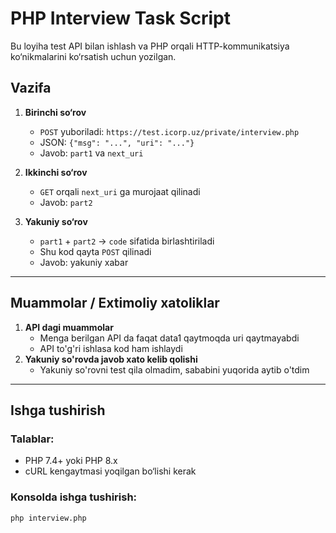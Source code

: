 # PHP Interview Task Script

Bu loyiha test API bilan ishlash va PHP orqali HTTP-kommunikatsiya ko‘nikmalarini ko‘rsatish uchun yozilgan.

## Vazifa

1. **Birinchi so‘rov**
    - `POST` yuboriladi: `https://test.icorp.uz/private/interview.php`
    - JSON: `{"msg": "...", "uri": "..."}`
    - Javob: `part1` va `next_uri`

2. **Ikkinchi so‘rov**
    - `GET` orqali `next_uri` ga murojaat qilinadi
    - Javob: `part2`

3. **Yakuniy so‘rov**
    - `part1` + `part2` → `code` sifatida birlashtiriladi
    - Shu kod qayta `POST` qilinadi
    - Javob: yakuniy xabar

---

## Muammolar / Extimoliy xatoliklar

1. **API dagi muammolar**
    - Menga berilgan API da faqat data1 qaytmoqda uri qaytmayabdi
    - API to'g'ri ishlasa kod ham ishlaydi
2. **Yakuniy so'rovda javob xato kelib qolishi**
    - Yakuniy so'rovni test qila olmadim, sababini yuqorida aytib o'tdim

---

## Ishga tushirish

### Talablar:
- PHP 7.4+ yoki PHP 8.x
- cURL kengaytmasi yoqilgan bo‘lishi kerak

### Konsolda ishga tushirish:
```bash
php interview.php

